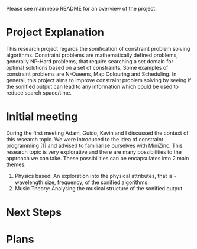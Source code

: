 Please see main repo README for an overview of the project. 
# Project Explanation
This research project regards the sonification of constraint problem solving algorithms. Constraint problems are mathematically defined problems, generally NP-Hard problems, that require searching a set domain for optimal solutions based on a set of constraints. Some examples of constraint problems are N-Queens, Map Colouring and Scheduling. In general, this project aims to improve constraint problem solving by seeing if the sonified output can lead to any information which could be used to reduce search space/time.

# Initial meeting
During the first meeting Adam, Guido, Kevin  and I discussed the context of this research topic. We were introduced to the idea of constraint programming [1] and advised to familiarise ourselves with MiniZinc. 
This research topic is very explorative and there are many possibilities to the approach we can take. These possibilities can be encapsulates into 2 main themes. 
1. Physics based: An exploration into the physical attributes, that is - wavelength size, frequency, of the sonified algorithms. 
2. Music Theory: Analysing the musical structure of the sonified output. 

# Next Steps








# Plans


